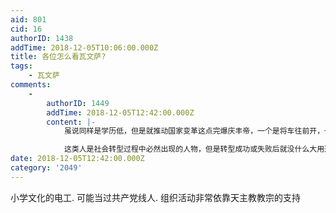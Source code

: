 ```yaml
---
aid: 801
cid: 16
authorID: 1438
addTime: 2018-12-05T10:06:00.000Z
title: 各位怎么看瓦文萨?
tags:
    - 瓦文萨
comments:
    -
        authorID: 1449
        addTime: 2018-12-05T12:42:00.000Z
        content: |-
            虽说同样是学历低，但是就推动国家变革这点完爆庆丰帝，一个是将车往前开，一个是往后开。一个是抗争几十年的反共战士，一个是妄图称帝的野心家

            这类人是社会转型过程中必然出现的人物，但是转型成功或失败后就没什么大用途就得退出历史舞台了，瓦文萨，和八九民运那些老人也是一样的。
date: 2018-12-05T12:42:00.000Z
category: '2049'
---
```


小学文化的电工. 可能当过共产党线人. 组织活动非常依靠天主教教宗的支持
